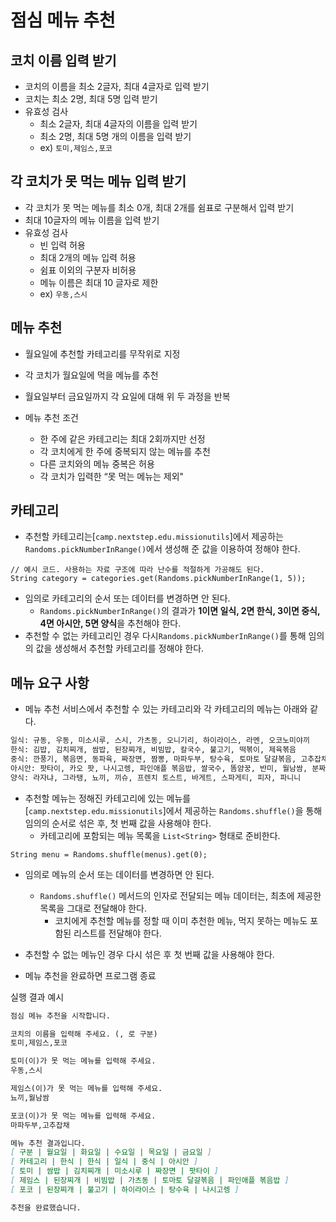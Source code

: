 # 점심 메뉴 추천

## 코치 이름 입력 받기

- 코치의 이름을 최소 2글자, 최대 4글자로 입력 받기
- 코치는 최소 2명, 최대 5명 입력 받기
- 유효성 검사
    - 최소 2글자, 최대 4글자의 이름을 입력 받기
    - 최소 2명, 최대 5명 개의 이름을 입력 받기
    - ex) `토미,제임스,포코`

## 각 코치가 못 먹는 메뉴 입력 받기

- 각 코치가 못 먹는 메뉴를 최소 0개, 최대 2개를 쉼표로 구분해서 입력 받기
- 최대 10글자의 메뉴 이름을 입력 받기
- 유효성 검사
    - 빈 입력 허용
    - 최대 2개의 메뉴 입력 허용
    - 쉼표 이외의 구분자 비허용
    - 메뉴 이름은 최대 10 글자로 제한
    - ex) `우동,스시`

## 메뉴 추천

- 월요일에 추천할 카테고리를 무작위로 지정
- 각 코치가 월요일에 먹을 메뉴를 추천
- 월요일부터 금요일까지 각 요일에 대해 위 두 과정을 반복

- 메뉴 추천 조건
    - 한 주에 같은 카테고리는 최대 2회까지만 선정
    - 각 코치에게 한 주에 중복되지 않는 메뉴를 추천
    - 다른 코치와의 메뉴 중복은 허용
    - 각 코치가 입력한 “못 먹는 메뉴는 제외"

## **카테고리**

- 추천할 카테고리는[`camp.nextstep.edu.missionutils`]에서 제공하는
`Randoms.pickNumberInRange()`에서 생성해 준 값을 이용하여 정해야 한다.

```
// 예시 코드. 사용하는 자료 구조에 따라 난수를 적절하게 가공해도 된다.
String category = categories.get(Randoms.pickNumberInRange(1, 5));
```

- 임의로 카테고리의 순서 또는 데이터를 변경하면 안 된다.
    - `Randoms.pickNumberInRange()`의 결과가 **1이면 일식, 2면 한식, 3이면 중식, 4면 아시안, 5면 양식**을 추천해야 한다.
- 추천할 수 없는 카테고리인 경우 다시`Randoms.pickNumberInRange()`를 통해 임의의 값을 생성해서 추천할 카테고리를 정해야 한다.

## 메뉴 요구 사항

- 메뉴 추천 서비스에서 추천할 수 있는 카테고리와 각 카테고리의 메뉴는 아래와 같다.

```markdown
일식: 규동, 우동, 미소시루, 스시, 가츠동, 오니기리, 하이라이스, 라멘, 오코노미야끼
한식: 김밥, 김치찌개, 쌈밥, 된장찌개, 비빔밥, 칼국수, 불고기, 떡볶이, 제육볶음
중식: 깐풍기, 볶음면, 동파육, 짜장면, 짬뽕, 마파두부, 탕수육, 토마토 달걀볶음, 고추잡채
아시안: 팟타이, 카오 팟, 나시고렝, 파인애플 볶음밥, 쌀국수, 똠얌꿍, 반미, 월남쌈, 분짜
양식: 라자냐, 그라탱, 뇨끼, 끼슈, 프렌치 토스트, 바게트, 스파게티, 피자, 파니니
```

- 추천할 메뉴는 정해진 카테고리에 있는 메뉴를[`camp.nextstep.edu.missionutils`]에서 제공하는 
`Randoms.shuffle()`을 통해 임의의 순서로 섞은 후, 첫 번째 값을 사용해야 한다.
    - 카테고리에 포함되는 메뉴 목록을 `List<String>` 형태로 준비한다.

```
String menu = Randoms.shuffle(menus).get(0);
```

- 임의로 메뉴의 순서 또는 데이터를 변경하면 안 된다.
    - `Randoms.shuffle()` 메서드의 인자로 전달되는 메뉴 데이터는, 최초에 제공한 목록을 그대로 전달해야 한다.
        - 코치에게 추천할 메뉴를 정할 때 이미 추천한 메뉴, 먹지 못하는 메뉴도 포함된 리스트를 전달해야 한다.
- 추천할 수 없는 메뉴인 경우 다시 섞은 후 첫 번째 값을 사용해야 한다.

- 메뉴 추천을 완료하면 프로그램 종료

실행 결과 예시
```markdown
점심 메뉴 추천을 시작합니다.

코치의 이름을 입력해 주세요. (, 로 구분)
토미,제임스,포코

토미(이)가 못 먹는 메뉴를 입력해 주세요.
우동,스시

제임스(이)가 못 먹는 메뉴를 입력해 주세요.
뇨끼,월남쌈

포코(이)가 못 먹는 메뉴를 입력해 주세요.
마파두부,고추잡채

메뉴 추천 결과입니다.
[ 구분 | 월요일 | 화요일 | 수요일 | 목요일 | 금요일 ]
[ 카테고리 | 한식 | 한식 | 일식 | 중식 | 아시안 ]
[ 토미 | 쌈밥 | 김치찌개 | 미소시루 | 짜장면 | 팟타이 ]
[ 제임스 | 된장찌개 | 비빔밥 | 가츠동 | 토마토 달걀볶음 | 파인애플 볶음밥 ]
[ 포코 | 된장찌개 | 불고기 | 하이라이스 | 탕수육 | 나시고렝 ]

추천을 완료했습니다.
```

